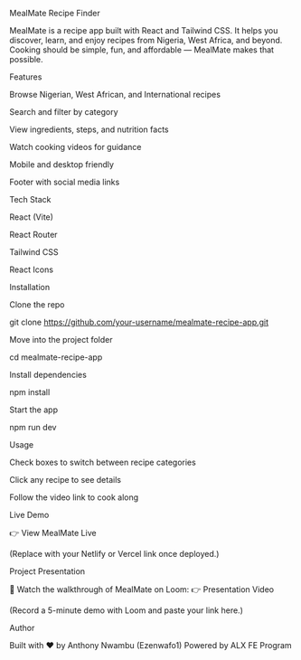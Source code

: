 MealMate Recipe Finder

MealMate is a recipe app built with React and Tailwind CSS.
It helps you discover, learn, and enjoy recipes from Nigeria, West Africa, and beyond.
Cooking should be simple, fun, and affordable — MealMate makes that possible.

Features

Browse Nigerian, West African, and International recipes

Search and filter by category

View ingredients, steps, and nutrition facts

Watch cooking videos for guidance

Mobile and desktop friendly

Footer with social media links

Tech Stack

React (Vite)

React Router

Tailwind CSS

React Icons

Installation

Clone the repo

git clone https://github.com/your-username/mealmate-recipe-app.git


Move into the project folder

cd mealmate-recipe-app


Install dependencies

npm install


Start the app

npm run dev

Usage

Check boxes to switch between recipe categories

Click any recipe to see details

Follow the video link to cook along

Live Demo

👉 View MealMate Live

(Replace with your Netlify or Vercel link once deployed.)

Project Presentation

🎥 Watch the walkthrough of MealMate on Loom:
👉 Presentation Video

(Record a 5-minute demo with Loom and paste your link here.)

Author

Built with ❤️ by Anthony Nwambu (Ezenwafo1)
Powered by ALX FE Program
